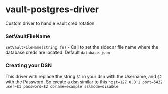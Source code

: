 # vault-postgres-driver

Custom driver to handle vault cred rotation


### SetVaultFileName
`SetVaultFileName(string fn)` - Call to set the sidecar file name where the database creds are located. Default `database.json`

### Creating your DSN
This driver with replace the string `$1` in your dsn with the Username, and `$2` with the Password.
So create a dsn similar to this `host=127.0.0.1 port=5432 user=$1 password=$2 dbname=example sslmode=disable`